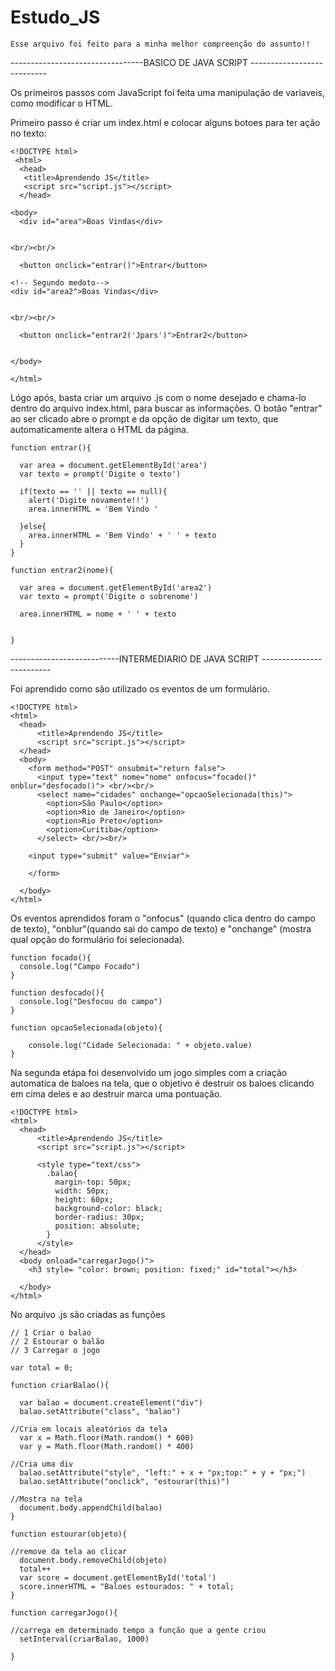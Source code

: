 # Estudo_JS

    Esse arquivo foi feito para a minha melhor compreenção do assunto!!

---------------------------------BASICO DE JAVA SCRIPT ---------------------------

Os primeiros passos com JavaScript foi feita uma manipulação de variaveis, como modificar o HTML.

Primeiro passo é criar um index.html e colocar alguns botoes para ter ação no texto:

    <!DOCTYPE html>
     <html>
      <head>
       <title>Aprendendo JS</title>
       <script src="script.js"></script>
      </head>
  
    <body>
      <div id="area">Boas Vindas</div>
      
   
    <br/><br/>

      <button onclick="entrar()">Entrar</button>
    
    <!-- Segundo medoto-->
    <div id="area2">Boas Vindas</div>
      
   
    <br/><br/>

      <button onclick="entrar2('Jpars')">Entrar2</button>
    

    </body>

    </html>

Lógo após, basta criar um arquivo .js com o nome desejado e chama-lo dentro do arquivo index.html, para buscar as informações.
O botão "entrar" ao ser clicado abre o prompt e da opção de digitar um texto, que automaticamente altera o HTML da página.

   
    function entrar(){

      var area = document.getElementById('area')
      var texto = prompt('Digite o texto')

      if(texto == '' || texto == null){
        alert('Digite novamente!!')
        area.innerHTML = 'Bem Vindo '

      }else{
        area.innerHTML = 'Bem Vindo' + ' ' + texto
      }
    }

    function entrar2(nome){

      var area = document.getElementById('area2')
      var texto = prompt('Digite o sobrenome')

      area.innerHTML = nome + ' ' + texto


    }


---------------------------INTERMEDIARIO DE JAVA SCRIPT -------------------------

Foi aprendido como são utilizado os eventos de um formulário.



    <!DOCTYPE html>
    <html>
      <head>
          <title>Aprendendo JS</title>
          <script src="script.js"></script>
      </head>
      <body>
        <form method="POST" onsubmit="return false">
          <input type="text" nome="nome" onfocus="focado()" onblur="desfocado()"> <br/><br/>
          <select name="cidades" onchange="opcaoSelecionada(this)">
            <option>São Paulo</option>
            <option>Rio de Janeiro</option>
            <option>Rio Preto</option>
            <option>Curitiba</option>
          </select> <br/><br/>

        <input type="submit" value="Enviar">

        </form>

      </body>
    </html>

Os eventos aprendidos foram o "onfocus" (quando clica dentro do campo de texto), "onblur"(quando sai do campo de texto) e "onchange" (mostra qual opção do formulário foi selecionada).

    function focado(){
      console.log("Campo Focado")
    }

    function desfocado(){
      console.log("Desfocou do campo")
    }

    function opcaoSelecionada(objeto){

        console.log("Cidade Selecionada: " + objeto.value)
    }


Na segunda etápa foi desenvolvido um jogo simples com a criação automatica de baloes na tela, que o objetivo é destruir os baloes clicando em cima deles e ao destruir marca uma pontuação.

    <!DOCTYPE html>
    <html>
      <head>
          <title>Aprendendo JS</title>
          <script src="script.js"></script>

          <style type="text/css">
            .balao{
              margin-top: 50px;
              width: 50px;
              height: 60px;
              background-color: black;
              border-radius: 30px;
              position: absolute;
            }
          </style>
      </head>
      <body onload="carregarJogo()">
        <h3 style= "color: brown; position: fixed;" id="total"></h3>

      </body>
    </html>

No arquivo .js são criadas as funções 

    // 1 Criar o balao
    // 2 Estourar o balão
    // 3 Carregar o jogo

    var total = 0;

    function criarBalao(){

      var balao = document.createElement("div")
      balao.setAttribute("class", "balao")

    //Cria em locais aleatórios da tela 
      var x = Math.floor(Math.random() * 600)
      var y = Math.floor(Math.random() * 400)

    //Cria uma div 
      balao.setAttribute("style", "left:" + x + "px;top:" + y + "px;")
      balao.setAttribute("onclick", "estourar(this)")

    //Mostra na tela 
      document.body.appendChild(balao)
    }

    function estourar(objeto){

    //remove da tela ao clicar 
      document.body.removeChild(objeto)
      total++
      var score = document.getElementById('total')
      score.innerHTML = "Baloes estourados: " + total;
    }

    function carregarJogo(){
      
    //carrega em determinado tempo a função que a gente criou
      setInterval(criarBalao, 1000)

    }